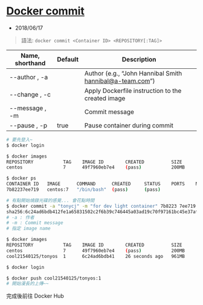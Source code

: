# [Docker commit](https://docs.docker.com/engine/reference/commandline/commit/#examples)
- 2018/06/17

> 語法: `docker commit <Container ID> <REPOSITORY[:TAG]>` 

Name, shorthand | 	Default	 | Description
-------- | ----- | ------
--author , -a	|	| Author (e.g., “John Hannibal Smith hannibal@a-team.com”)
--change , -c	|	| Apply Dockerfile instruction to the created image
--message , -m	|	| Commit message
--pause , -p	|true	|Pause container during commit
```sh
# 要先登入~
$ docker login

$ docker images
REPOSITORY           TAG    IMAGE ID        CREATED          SIZE
centos               7      49f7960eb7e4    (pass)           200MB

$ docker ps
CONTAINER ID   IMAGE      COMMAND      CREATED     STATUS    PORTS    NAMES
7b82237ee719   centos:7   "/bin/bash"  (pass)      (pass)

# 有點開始燒錄光碟的感覺... 會花點時間
$ docker commit -a "tonycj" -m "for dev light container" 7b8223 7ee719 cool21540125/tonyos:1
sha256:6c24ad6bdb412fe1a65831502c2f6b39c746445a03ad19c70f97161bc45e37af
# -a : 作者
# -m : Commit message
# 指定 image name

$ docker images
REPOSITORY           TAG    IMAGE ID        CREATED          SIZE
centos               7      49f7960eb7e4    (pass)           200MB
cool21540125/tonyos  1      6c24ad6bdb41    26 seconds ago   961MB

$ docker login

$ docker push cool21540125/tonyos:1
# 開始漫長的上傳~~
```

完成後前往 Docker Hub